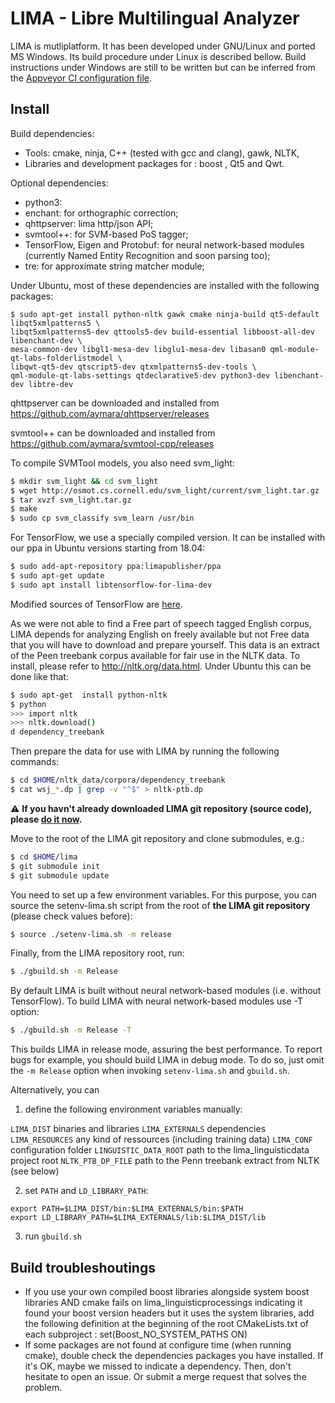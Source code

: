 # LIMA - Libre Multilingual Analyzer

LIMA is mutliplatform. It has been developed under GNU/Linux and ported MS
Windows. Its build procedure under Linux is described bellow.
Build instructions under Windows are still to be written but can be inferred
from the [Appveyor CI configuration file](https://github.com/aymara/lima/blob/master/appveyor.yml).

## Install

Build dependencies:
- Tools: cmake, ninja, C++ (tested with gcc and clang), gawk, NLTK,
- Libraries and development packages for : boost , Qt5 and Qwt.

Optional dependencies:
- python3:
- enchant: for orthographic correction;
- qhttpserver: lima http/json API;
- svmtool++: for SVM-based PoS tagger;
- TensorFlow, Eigen and Protobuf: for neural network-based modules (currently Named Entity Recognition and soon parsing too);
- tre: for approximate string matcher module;


Under Ubuntu, most of these dependencies are installed with the following packages:
```
$ sudo apt-get install python-nltk gawk cmake ninja-build qt5-default libqt5xmlpatterns5 \
libqt5xmlpatterns5-dev qttools5-dev build-essential libboost-all-dev libenchant-dev \
mesa-common-dev libgl1-mesa-dev libglu1-mesa-dev libasan0 qml-module-qt-labs-folderlistmodel \
libqwt-qt5-dev qtscript5-dev qtxmlpatterns5-dev-tools \
qml-module-qt-labs-settings qtdeclarative5-dev python3-dev libenchant-dev libtre-dev
```

qhttpserver can be downloaded and installed from
https://github.com/aymara/qhttpserver/releases

svmtool++ can be downloaded and installed from https://github.com/aymara/svmtool-cpp/releases

To compile SVMTool models, you also need svm_light:
```bash
$ mkdir svm_light && cd svm_light
$ wget http://osmot.cs.cornell.edu/svm_light/current/svm_light.tar.gz
$ tar xvzf svm_light.tar.gz
$ make
$ sudo cp svm_classify svm_learn /usr/bin
```

For TensorFlow, we use a specially compiled version. It can be installed with our ppa in Ubuntu versions starting from 18.04:

```bash
$ sudo add-apt-repository ppa:limapublisher/ppa
$ sudo apt-get update
$ sudo apt install libtensorflow-for-lima-dev
```

Modified sources of TensorFlow are [here](https://github.com/aymara/tensorflow/tree/r1.9).

As we were not able to find a Free part of speech tagged English corpus, LIMA
depends for analyzing English on freely available but not Free data that you
will have to download and prepare yourself. This data is an extract of the Peen
treebank corpus available for fair use in the NLTK data. To install, please
refer to http://nltk.org/data.html. Under Ubuntu this can be  done like that:

```bash
$ sudo apt-get  install python-nltk
$ python
>>> import nltk
>>> nltk.download()
d dependency_treebank
```

Then prepare the data for use with LIMA by running the following commands:

```bash
$ cd $HOME/nltk_data/corpora/dependency_treebank
$ cat wsj_*.dp | grep -v "^$" > nltk-ptb.dp
```

:warning: **If you havn't already downloaded LIMA git repository (source code), please [do it now](https://github.com/aymara/lima.git).**

Move to the root of the LIMA  git repository and clone submodules, e.g.:
```bash
$ cd $HOME/lima
$ git submodule init
$ git submodule update
```

You need to set up a few environment variables. For this purpose, you can
source the setenv-lima.sh script from the root of **the LIMA git repository** (please check
values before):
```bash
$ source ./setenv-lima.sh -m release
```

Finally, from the LIMA repository root, run:
```bash
$ ./gbuild.sh -m Release
```

By default LIMA is built without neural network-based modules (i.e. without TensorFlow). To build LIMA with neural network-based modules use -T option:

```bash
$ ./gbuild.sh -m Release -T
```

This builds LIMA in release mode, assuring the best performance. To report bugs
for example, you should build LIMA in debug mode. To do so, just omit the
`-m Release` option when invoking `setenv-lima.sh` and `gbuild.sh`.

Alternatively, you can

1. define the following environment variables manually:

`LIMA_DIST`             binaries and libraries
`LIMA_EXTERNALS`        dependencies
`LIMA_RESOURCES`        any kind of ressources (including training data)
`LIMA_CONF`             configuration folder
`LINGUISTIC_DATA_ROOT`  path to the lima_linguisticdata project root
`NLTK_PTB_DP_FILE`      path to the Penn treebank extract from NLTK (see below)

2. set `PATH` and `LD_LIBRARY_PATH`:

```
export PATH=$LIMA_DIST/bin:$LIMA_EXTERNALS/bin:$PATH
export LD_LIBRARY_PATH=$LIMA_EXTERNALS/lib:$LIMA_DIST/lib
```

3. run `gbuild.sh`

## Build troubleshoutings

* If you use your own compiled boost libraries alongside system boost libraries
AND cmake fails on lima_linguisticprocessings indicating it found your boost
version headers but it uses the system libraries, add the following definition
at the beginning of the root CMakeLists.txt of each subproject :
set(Boost_NO_SYSTEM_PATHS ON)
* If some packages are not found at configure time (when running cmake), double check the dependencies packages you have installed. If it's OK, maybe we missed to indicate a dependency. Then, don't hesitate to open an issue. Or submit a merge request that solves the problem.

